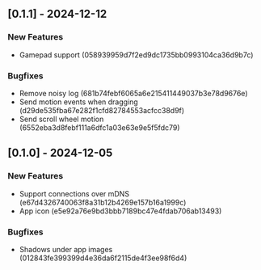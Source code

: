 ## [0.1.1] - 2024-12-12

### New Features

- Gamepad support (058939959d7f2ed9dc1735bb0993104ca36d9b7c)

### Bugfixes

- Remove noisy log (681b74febf6065a6e215411449037b3e78d9676e)
- Send motion events when dragging (d29de535fba67e282f1cfd82784553acfcc38d9f)
- Send scroll wheel motion (6552eba3d8febf111a6dfc1a03e63e9e5f5fdc79)

## [0.1.0] - 2024-12-05

### New Features

- Support connections over mDNS (e67d4326740063f8a31b12b4269e157b16a1999c)
- App icon (e5e92a76e9bd3bbb7189bc47e4fdab706ab13493)

### Bugfixes

- Shadows under app images (012843fe399399d4e36da6f2115de4f3ee98f6d4)

